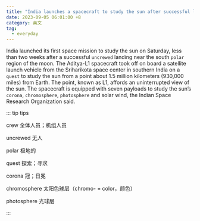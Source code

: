 ```yaml
---
title: "India launches a spacecraft to study the sun after successful landing near the moon’s south pole"
date: 2023-09-05 06:01:00 +8
category: 英文
tag:
  - everyday
---
```


India launched its first space mission to study the sun on Saturday, less than two weeks after a successful `uncrewed` landing near the south `polar` region of the moon. The Aditya-L1 spacecraft took off on board a satellite launch vehicle from the Sriharikota space center in southern India on a `quest` to study the sun from a point about 1.5 million kilometers (930,000 miles) from Earth. The point, known as L1, affords an uninterrupted view of the sun. The spacecraft is equipped with seven payloads to study the sun’s `corona`, `chromosphere`, `photosphere` and solar wind, the Indian Space Research Organization said.

::: tip tips

crew 全体人员；机组人员

uncrewed 无人

polar 极地的

quest 探索；寻求

corona 冠；日冕

chromosphere 太阳色球层（chromo- = color，颜色）

photosphere 光球层

:::
